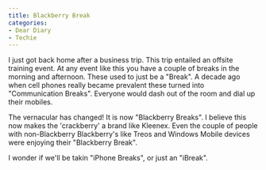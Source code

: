 ```yaml
---
title: Blackberry Break
categories:
- Dear Diary
- Techie
---
```


I just got back home after a business trip. This trip entailed an offsite training event. At any event like this you have a couple of breaks in the morning and afternoon. These used to just be a "Break". A decade ago when cell phones really became prevalent these turned into "Communication Breaks". Everyone would dash out of the room and dial up their mobiles.

The vernacular has changed! It is now "Blackberry Breaks". I believe this now makes the 'crackberry' a brand like Kleenex. Even the couple of people with non-Blackberry Blackberry's like Treos and Windows Mobile devices were enjoying their "Blackberry Break".

I wonder if we'll be takin "iPhone Breaks", or just an "iBreak".
